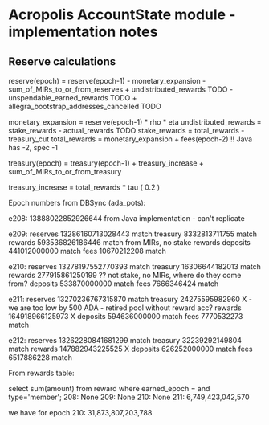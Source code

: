 # Acropolis AccountState module - implementation notes

## Reserve calculations

reserve(epoch) = reserve(epoch-1)
               - monetary_expansion
               - sum_of_MIRs_to_or_from_reserves
               + undistributed_rewards                  TODO
               - unspendable_earned_rewards             TODO
               + allegra_bootstrap_addresses_cancelled  TODO

monetary_expansion = reserve(epoch-1) * rho * eta
undistributed_rewards = stake_rewards - actual_rewards  TODO
stake_rewards = total_rewards - treasury_cut
total_rewards = monetary_expansion + fees(epoch-2)   !! Java has -2, spec -1

treasury(epoch) = treasury(epoch-1)
                + treasury_increase
                + sum_of_MIRs_to_or_from_treasury

treasury_increase = total_rewards * tau ( 0.2 )


Epoch numbers from DBSync (ada_pots):

e208:    13888022852926644   from Java implementation - can't replicate

e209:
reserves 13286160713028443   match
treasury 8332813711755       match
rewards  593536826186446     match from MIRs, no stake rewards
deposits 441012000000        match
fees     10670212208         match

e210:
reserves 13278197552770393   match
treasury 16306644182013      match
rewards  277915861250199     ?? not stake, no MIRs, where do they come from?
deposits 533870000000        match
fees     7666346424          match

e211:
reserves 13270236767315870   match
treasury 24275595982960      X - we are too low by 500 ADA - retired pool without reward acc?
rewards  164918966125973     X
deposits 594636000000        match
fees     7770532273          match

e212:
reserves 13262280841681299   match
treasury 32239292149804      match
rewards  147882943225525     X
deposits 626252000000        match
fees     6517886228          match

From rewards table:

select sum(amount) from reward where earned_epoch = <EPOCH> and type='member';
208: None
209: None
210: None
211: 6,749,423,042,570

we have for epoch 210:
31,873,807,203,788


